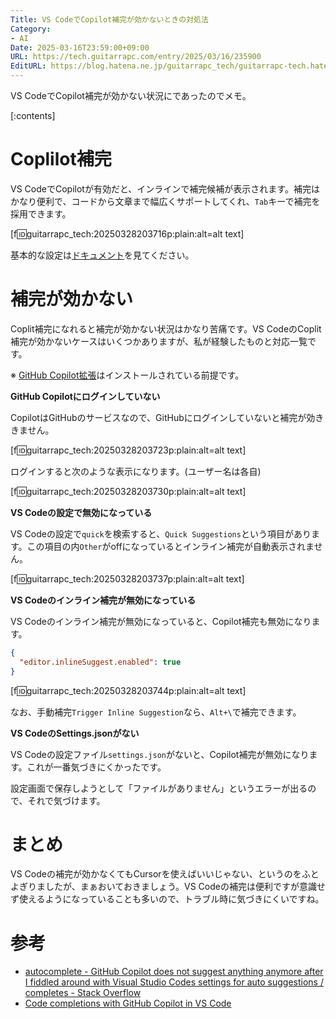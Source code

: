 ```yaml
---
Title: VS CodeでCopilot補完が効かないときの対処法
Category:
- AI
Date: 2025-03-16T23:59:00+09:00
URL: https://tech.guitarrapc.com/entry/2025/03/16/235900
EditURL: https://blog.hatena.ne.jp/guitarrapc_tech/guitarrapc-tech.hatenablog.com/atom/entry/6802418398339119662
---
```


VS CodeでCopilot補完が効かない状況にであったのでメモ。

[:contents]

# Coplilot補完

VS CodeでCopilotが有効だと、インラインで補完候補が表示されます。補完はかなり便利で、コードから文章まで幅広くサポートしてくれ、`Tab`キーで補完を採用できます。

[f:id:guitarrapc_tech:20250328203716p:plain:alt=alt text]

基本的な設定は[ドキュメント](https://code.visualstudio.com/docs/copilot/ai-powered-suggestions)を見てください。

# 補完が効かない

Coplit補完になれると補完が効かない状況はかなり苦痛です。VS CodeのCoplit補完が効かないケースはいくつかありますが、私が経験したものと対応一覧です。

※ [GitHub Copilot拡張](https://marketplace.visualstudio.com/items?itemName=GitHub.copilot)はインストールされている前提です。

**GitHub Copilotにログインしていない**

CopilotはGitHubのサービスなので、GitHubにログインしていないと補完が効ききません。

[f:id:guitarrapc_tech:20250328203723p:plain:alt=alt text]

ログインすると次のような表示になります。(ユーザー名は各自)

[f:id:guitarrapc_tech:20250328203730p:plain:alt=alt text]

**VS Codeの設定で無効になっている**

VS Codeの設定で`quick`を検索すると、`Quick Suggestions`という項目があります。この項目の内`Other`がoffになっているとインライン補完が自動表示されません。

[f:id:guitarrapc_tech:20250328203737p:plain:alt=alt text]

**VS Codeのインライン補完が無効になっている**

VS Codeのインライン補完が無効になっていると、Copilot補完も無効になります。

```json
{
  "editor.inlineSuggest.enabled": true
}
```

[f:id:guitarrapc_tech:20250328203744p:plain:alt=alt text]

なお、手動補完`Trigger Inline Suggestion`なら、`Alt+\`で補完できます。

**VS CodeのSettings.jsonがない**

VS Codeの設定ファイル`settings.json`がないと、Copilot補完が無効になります。これが一番気づきにくかったです。

設定画面で保存しようとして「ファイルがありません」というエラーが出るので、それで気づけます。

# まとめ

VS Codeの補完が効かなくてもCursorを使えばいいじゃない、というのをふとよぎりましたが、まぁおいておきましょう。VS Codeの補完は便利ですが意識せず使えるようになっていることも多いので、トラブル時に気づきにくいですね。

# 参考

* [autocomplete - GitHub Copilot does not suggest anything anymore after I fiddled around with Visual Studio Codes settings for auto suggestions / completes - Stack Overflow](https://stackoverflow.com/questions/76396755/github-copilot-does-not-suggest-anything-anymore-after-i-fiddled-around-with-vis)
* [Code completions with GitHub Copilot in VS Code](https://code.visualstudio.com/docs/copilot/ai-powered-suggestions)
